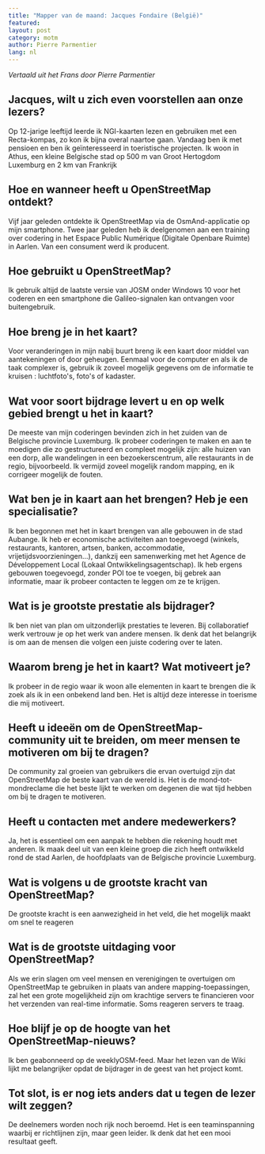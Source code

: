 ```yaml
---
title: "Mapper van de maand: Jacques Fondaire (België)"
featured:
layout: post
category: motm
author: Pierre Parmentier
lang: nl
---
```


*Vertaald uit het Frans door Pierre Parmentier*

## Jacques, wilt u zich even voorstellen aan onze lezers?

Op 12-jarige leeftijd leerde ik NGI-kaarten lezen en gebruiken met een Recta-kompas, zo kon ik bijna overal naartoe gaan. Vandaag ben ik met pensioen en ben ik geïnteresseerd in toeristische projecten. Ik woon in Athus, een kleine Belgische stad op 500 m van Groot Hertogdom Luxemburg en 2 km van Frankrijk

## Hoe en wanneer heeft u OpenStreetMap ontdekt?

Vijf jaar geleden ontdekte ik OpenStreetMap via de OsmAnd-applicatie op mijn smartphone. Twee jaar geleden heb ik deelgenomen aan een training over codering in het Espace Public Numérique (Digitale Openbare Ruimte) in Aarlen. Van een consument werd ik producent.

## Hoe gebruikt u OpenStreetMap?

Ik gebruik altijd de laatste versie van JOSM onder Windows 10 voor het coderen en een smartphone die Galileo-signalen kan ontvangen voor buitengebruik.

## Hoe breng je in het kaart?

Voor veranderingen in mijn nabij buurt breng ik een kaart door middel van aantekeningen of door geheugen. Eenmaal voor de computer en als ik de taak complexer is, gebruik ik zoveel mogelijk gegevens om de informatie te kruisen : luchtfoto's, foto's of kadaster.

## Wat voor soort bijdrage levert u en op welk gebied brengt u het in kaart?

De meeste van mijn coderingen bevinden zich in het zuiden van de Belgische provincie Luxemburg. Ik probeer coderingen te maken en aan te moedigen die zo gestructureerd en compleet mogelijk zijn: alle huizen van een dorp, alle wandelingen in een bezoekerscentrum, alle restaurants in de regio, bijvoorbeeld. Ik vermijd zoveel mogelijk random mapping, en ik corrigeer mogelijk de fouten.

## Wat ben je in kaart aan het brengen? Heb je een specialisatie?

Ik ben begonnen met het in kaart brengen van alle gebouwen in de stad Aubange. Ik heb er economische activiteiten aan toegevoegd (winkels, restaurants, kantoren, artsen, banken, accommodatie, vrijetijdsvoorzieningen...), dankzij een samenwerking met het Agence de Développement Local (Lokaal Ontwikkelingsagentschap). Ik heb ergens gebouwen toegevoegd, zonder POI toe te voegen, bij gebrek aan informatie, maar ik probeer contacten te leggen om ze te krijgen.

## Wat is je grootste prestatie als bijdrager?

Ik ben niet van plan om uitzonderlijk prestaties te leveren. Bij collaboratief werk vertrouw je op het werk van andere mensen. Ik denk dat het belangrijk is om aan de mensen die volgen een juiste codering over te laten.

## Waarom breng je het in kaart? Wat motiveert je?

Ik probeer in de regio waar ik woon alle elementen in kaart te brengen die ik zoek als ik in een onbekend land ben. Het is altijd deze interesse in toerisme die mij motiveert.

## Heeft u ideeën om de OpenStreetMap-community uit te breiden, om meer mensen te motiveren om bij te dragen?

De community zal groeien van gebruikers die ervan overtuigd zijn dat OpenStreetMap de beste kaart van de wereld is. Het is de mond-tot-mondreclame die het beste lijkt te werken om degenen die wat tijd hebben om bij te dragen te motiveren.

## Heeft u contacten met andere medewerkers?

Ja, het is essentieel om een aanpak te hebben die rekening houdt met anderen. Ik maak deel uit van een kleine groep die zich heeft ontwikkeld rond de stad Aarlen, de hoofdplaats van de Belgische provincie Luxemburg.

## Wat is volgens u de grootste kracht van OpenStreetMap?

De grootste kracht is een aanwezigheid in het veld, die het mogelijk maakt om snel te reageren

## Wat is de grootste uitdaging voor OpenStreetMap?

Als we erin slagen om veel mensen en verenigingen te overtuigen om OpenStreetMap te gebruiken in plaats van andere mapping-toepassingen, zal het een grote mogelijkheid zijn om krachtige servers te financieren voor het verzenden van real-time informatie. Soms reageren servers te traag.

## Hoe blijf je op de hoogte van het OpenStreetMap-nieuws?

Ik ben geabonneerd op de weeklyOSM-feed. Maar het lezen van de Wiki lijkt me belangrijker opdat de bijdrager in de geest van het project komt.

## Tot slot, is er nog iets anders dat u tegen de lezer wilt zeggen?

De deelnemers worden noch rijk noch beroemd. Het is een teaminspanning waarbij er richtlijnen zijn, maar geen leider. Ik denk dat het een mooi resultaat geeft.
